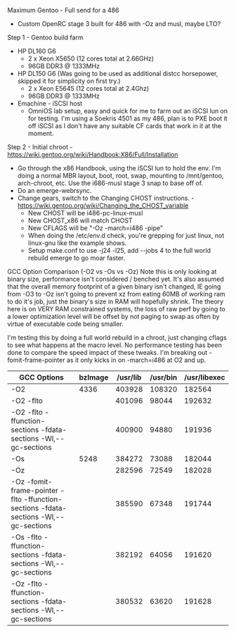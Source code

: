 Maximum Gentoo - Full send for a 486
- Custom OpenRC stage 3 built for 486 with -Oz and musl, maybe LTO?

Step 1 - Gentoo build farm
- HP DL160 G6
  - 2 x Xeon X5650 (12 cores total at 2.66GHz)
  - 96GB DDR3 @ 1333MHz
- HP DL150 G6 (Was going to be used as additional distcc horsepower, skipped it for simplicity on first try.)
  - 2 x Xeon E5645 (12 cores total at 2.4Ghz)
  - 96GB DDR3 @ 1333MHz
- Emachine - iSCSI host
  - OmniOS lab setup, easy and quick for me to farm out an iSCSI lun on for testing. I'm using a Soekris 4501 as my 486, plan is to PXE boot it off iSCSI as I don't have any suitable CF cards that work in it at the moment.

Step 2 - Initial chroot - https://wiki.gentoo.org/wiki/Handbook:X86/Full/Installation
- Go through the x86 Handbook, using the iSCSI lun to hold the env. I'm doing a normal MBR layout, boot, root, swap, mounting to /mnt/gentoo, arch-chroot, etc. Use the i686-musl stage 3 snap to base off of.
- Do an emerge-webrsync.
- Change gears, switch to the Changing CHOST instructions. - https://wiki.gentoo.org/wiki/Changing_the_CHOST_variable
  - New CHOST will be i486-pc-linux-musl
  - New CHOST_x86 will match CHOST
  - New CFLAGS will be "-Oz -march=i486 -pipe"
  - When doing the /etc/env.d check, you're grepping for just linux, not linux-gnu like the example shows.
  - Setup make.conf to use -j24 -l25, add --jobs 4 to the full world rebuild emerge to go moar faster.

GCC Option Comparison (-O2 vs -Os vs -Oz)
Note this is only looking at binary size, performance isn't considered / benched yet. It's also assumed that the overall memory footprint of a given binary isn't changed, IE going from -O3 to -Oz isn't going to prevent xz from eating 60MB of working ram to do it's job, just the binary's size in RAM will hopefully shrink. The theory here is on VERY RAM constrained systems, the loss of raw perf by going to a lower optimization level will be offset by not paging to swap as often by virtue of executable code being smaller.

I'm testing this by doing a full world rebuild in a chroot, just changing cflags to see what happens at the macro level. No performance testing has been done to compare the speed impact of these tweaks. I'm breaking out -fomit-frame-pointer as it only kicks in on -march=i486 at O2 and up.
			
| GCC Options	| bzImage	| /usr/lib | /usr/bin | /usr/libexec |
| --- | --- | --- | --- | --- |
| -O2 | 4336 | 403928 | 108320 | 182564 |
| -O2 -flto | | 401096 | 98044 |192632 |
| -O2 -flto -ffunction-sections -fdata-sections -Wl,--gc-sections | | 400900 | 94880 | 191936 |
| -Os | 5248 | 384272 | 73088 | 182044 |
| -Oz | | 282596 | 72549 | 182028 |
| -Oz -fomit-frame-pointer -flto -ffunction-sections -fdata-sections -Wl,--gc-sections | | 385590 | 67348 | 191744 |
| -Os -flto -ffunction-sections -fdata-sections -Wl,--gc-sections | | 382192 | 64056 | 191620 |
| -Oz -flto -ffunction-sections -fdata-sections -Wl,--gc-sections | | 380532 | 63620 | 191628 |
